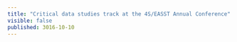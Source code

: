 ```yaml
---
title: "Critical data studies track at the 4S/EASST Annual Conference"
visible: false
published: 3016-10-10
---
```

